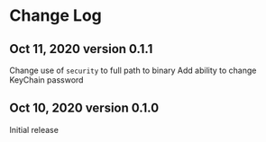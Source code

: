 # Change Log

## Oct 11, 2020 version 0.1.1

Change use of `security` to full path to binary
Add ability to change KeyChain password

## Oct 10, 2020 version 0.1.0

Initial release